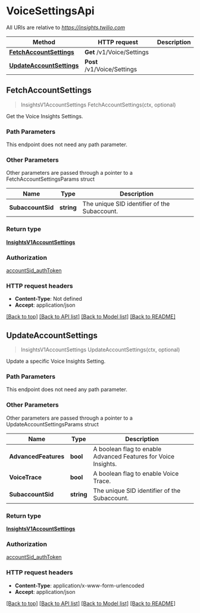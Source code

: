 # VoiceSettingsApi

All URIs are relative to *https://insights.twilio.com*

Method | HTTP request | Description
------------- | ------------- | -------------
[**FetchAccountSettings**](VoiceSettingsApi.md#FetchAccountSettings) | **Get** /v1/Voice/Settings | 
[**UpdateAccountSettings**](VoiceSettingsApi.md#UpdateAccountSettings) | **Post** /v1/Voice/Settings | 



## FetchAccountSettings

> InsightsV1AccountSettings FetchAccountSettings(ctx, optional)



Get the Voice Insights Settings.

### Path Parameters

This endpoint does not need any path parameter.

### Other Parameters

Other parameters are passed through a pointer to a FetchAccountSettingsParams struct


Name | Type | Description
------------- | ------------- | -------------
**SubaccountSid** | **string** | The unique SID identifier of the Subaccount.

### Return type

[**InsightsV1AccountSettings**](InsightsV1AccountSettings.md)

### Authorization

[accountSid_authToken](../README.md#accountSid_authToken)

### HTTP request headers

- **Content-Type**: Not defined
- **Accept**: application/json

[[Back to top]](#) [[Back to API list]](../README.md#documentation-for-api-endpoints)
[[Back to Model list]](../README.md#documentation-for-models)
[[Back to README]](../README.md)


## UpdateAccountSettings

> InsightsV1AccountSettings UpdateAccountSettings(ctx, optional)



Update a specific Voice Insights Setting.

### Path Parameters

This endpoint does not need any path parameter.

### Other Parameters

Other parameters are passed through a pointer to a UpdateAccountSettingsParams struct


Name | Type | Description
------------- | ------------- | -------------
**AdvancedFeatures** | **bool** | A boolean flag to enable Advanced Features for Voice Insights.
**VoiceTrace** | **bool** | A boolean flag to enable Voice Trace.
**SubaccountSid** | **string** | The unique SID identifier of the Subaccount.

### Return type

[**InsightsV1AccountSettings**](InsightsV1AccountSettings.md)

### Authorization

[accountSid_authToken](../README.md#accountSid_authToken)

### HTTP request headers

- **Content-Type**: application/x-www-form-urlencoded
- **Accept**: application/json

[[Back to top]](#) [[Back to API list]](../README.md#documentation-for-api-endpoints)
[[Back to Model list]](../README.md#documentation-for-models)
[[Back to README]](../README.md)

